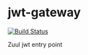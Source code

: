 # jwt-gateway

[![Build Status](https://travis-ci.org/jc89/jwt-gateway.svg?branch=master)](https://travis-ci.org/jc89/jwt-gateway)

Zuul jwt entry point


